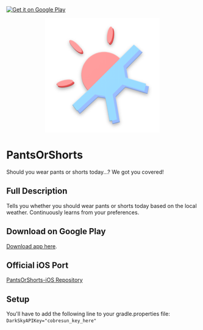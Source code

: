 <a href="https://play.google.com/store/apps/details?id=com.cobresun.brun.pantsorshorts">
    <img alt="Get it on Google Play"
        height="80"
        src="https://play.google.com/intl/en_us/badges/images/generic/en_badge_web_generic.png" />
</a>
<p align="center">
  <img width="300" height="300" src="logo.png">
</p>

# PantsOrShorts
Should you wear pants or shorts today...? We got you covered!

## Full Description
Tells you whether you should wear pants or shorts today based on the local weather. Continuously learns from your preferences.

## Download on Google Play
[Download app here](https://play.google.com/store/apps/details?id=com.cobresun.brun.pantsorshorts). 

## Official iOS Port 
[PantsOrShorts-iOS Repository](https://github.com/Cobresun/PantsOrShorts-iOS)

## Setup
You'll have to add the following line to your gradle.properties file:
`DarkSkyAPIKey="cobresun_key_here"`
